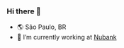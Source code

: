 ### Hi there 👋

- :earth_americas: São Paulo, BR
- 🔭 I’m currently working at [Nubank](https://github.com/nubank/)

<!--
**andredornas/andredornas** is a ✨ _special_ ✨ repository because its `README.md` (this file) appears on your GitHub profile.

Here are some ideas to get you started:


- 🌱 I’m currently learning ...
- 👯 I’m looking to collaborate on ...
- 🤔 I’m looking for help with ...
- 💬 Ask me about ...
- 📫 How to reach me: ...
- 😄 Pronouns: ...
- ⚡ Fun fact: ...
-->
